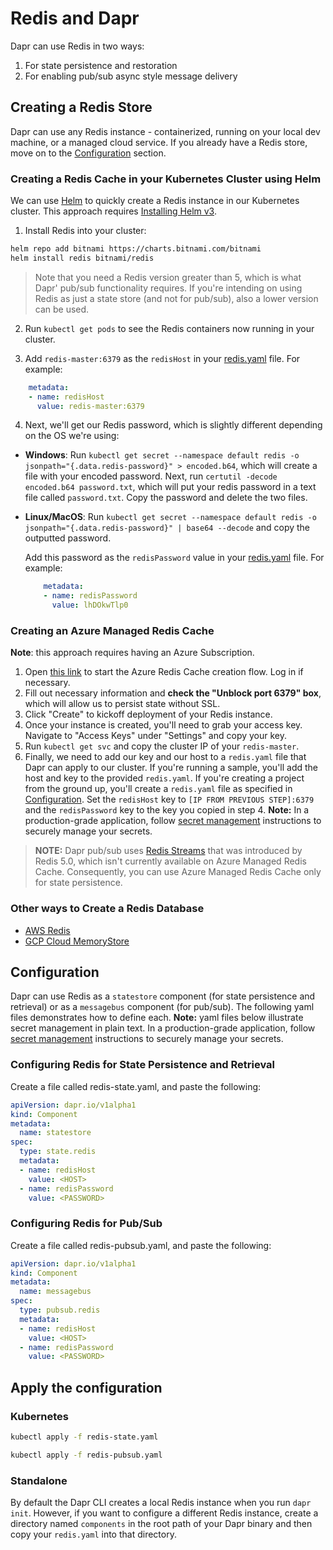 # Redis and Dapr

Dapr can use Redis in two ways:

1. For state persistence and restoration
2. For enabling pub/sub async style message delivery

## Creating a Redis Store

Dapr can use any Redis instance - containerized, running on your local dev machine, or a managed cloud service. If you already have a Redis store, move on to the [Configuration](#configuration) section.

### Creating a Redis Cache in your Kubernetes Cluster using Helm

We can use [Helm](https://helm.sh/) to quickly create a Redis instance in our Kubernetes cluster. This approach requires [Installing Helm v3](https://github.com/helm/helm#install).

1. Install Redis into your cluster:

```bash
helm repo add bitnami https://charts.bitnami.com/bitnami
helm install redis bitnami/redis
```

> Note that you need a Redis version greater than 5, which is what Dapr' pub/sub functionality requires. If you're intending on using Redis as just a state store (and not for pub/sub), also a lower version can be used.

2. Run `kubectl get pods` to see the Redis containers now running in your cluster.

3. Add `redis-master:6379` as the `redisHost` in your [redis.yaml](#configuration) file. For example:

  ```yaml
      metadata:
      - name: redisHost
        value: redis-master:6379
  ```

4. Next, we'll get our Redis password, which is slightly different depending on the OS we're using:

- **Windows**: Run `kubectl get secret --namespace default redis -o jsonpath="{.data.redis-password}" > encoded.b64`, which will create a file with your encoded password. Next, run `certutil -decode encoded.b64 password.txt`, which will put your redis password in a text file called `password.txt`. Copy the password and delete the two files.

- **Linux/MacOS**: Run `kubectl get secret --namespace default redis -o jsonpath="{.data.redis-password}" | base64 --decode` and copy the outputted password.

  Add this password as the `redisPassword` value in your [redis.yaml](#configuration) file. For example:

  ```yaml
      metadata:
      - name: redisPassword
        value: lhDOkwTlp0
  ```

### Creating an Azure Managed Redis Cache

**Note**: this approach requires having an Azure Subscription.

1. Open [this link](https://ms.portal.azure.com/#create/Microsoft.Cache) to start the Azure Redis Cache creation flow. Log in if necessary.
2. Fill out necessary information and **check the "Unblock port 6379" box**, which will allow us to persist state without SSL.
3. Click "Create" to kickoff deployment of your Redis instance.
4. Once your instance is created, you'll need to grab your access key. Navigate to "Access Keys" under "Settings" and copy your key.
5. Run `kubectl get svc` and copy the cluster IP of your `redis-master`.
6. Finally, we need to add our key and our host to a `redis.yaml` file that Dapr can apply to our cluster. If you're running a sample, you'll add the host and key to the provided `redis.yaml`. If you're creating a project from the ground up, you'll create a `redis.yaml` file as specified in [Configuration](#configuration). Set the `redisHost` key to `[IP FROM PREVIOUS STEP]:6379` and the `redisPassword` key to the key you copied in step 4. **Note:** In a production-grade application, follow [secret management](../../concepts/secrets/README.md) instructions to securely manage your secrets.

> **NOTE:** Dapr pub/sub uses [Redis Streams](https://redis.io/topics/streams-intro) that was introduced by Redis 5.0, which isn't currently available on Azure Managed Redis Cache. Consequently, you can use Azure Managed Redis Cache only for state persistence.

### Other ways to Create a Redis Database

- [AWS Redis](https://aws.amazon.com/redis/)
- [GCP Cloud MemoryStore](https://cloud.google.com/memorystore/)

## Configuration

Dapr can use Redis as a `statestore` component (for state persistence and retrieval) or as a `messagebus` component (for pub/sub). The following yaml files demonstrates how to define each. **Note:** yaml files below illustrate secret management in plain text. In a production-grade application, follow [secret management](../../concepts/secrets/README.md) instructions to securely manage your secrets.

### Configuring Redis for State Persistence and Retrieval

Create a file called redis-state.yaml, and paste the following:

```yaml
apiVersion: dapr.io/v1alpha1
kind: Component
metadata:
  name: statestore
spec:
  type: state.redis
  metadata:
  - name: redisHost
    value: <HOST>
  - name: redisPassword
    value: <PASSWORD>
```

### Configuring Redis for Pub/Sub

Create a file called redis-pubsub.yaml, and paste the following:

```yaml
apiVersion: dapr.io/v1alpha1
kind: Component
metadata:
  name: messagebus
spec:
  type: pubsub.redis
  metadata:
  - name: redisHost
    value: <HOST>
  - name: redisPassword
    value: <PASSWORD>
```

## Apply the configuration

### Kubernetes

```bash
kubectl apply -f redis-state.yaml

kubectl apply -f redis-pubsub.yaml
```

### Standalone

By default the Dapr CLI creates a local Redis instance when you run `dapr init`. However, if you want to configure a different Redis instance, create a directory named `components` in the root path of your Dapr binary and then copy your `redis.yaml` into that directory.
